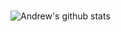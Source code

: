 ### 
![Andrew's github stats](https://github-readme-stats.vercel.app/api?username=excisionhd&show_icons=true&bg_color=30,e96443,904e95&title_color=fff&text_color=fff&include_all_commits=true)
<!--
**excisionhd/excisionhd** is a ✨ _special_ ✨ repository because its `README.md` (this file) appears on your GitHub profile.

Here are some ideas to get you started:

- 🔭 I’m currently working on ...
- 🌱 I’m currently learning ...
- 👯 I’m looking to collaborate on ...
- 🤔 I’m looking for help with ...
- 💬 Ask me about ...
- 📫 How to reach me: ...
- 😄 Pronouns: ...
- ⚡ Fun fact: ...
-->
